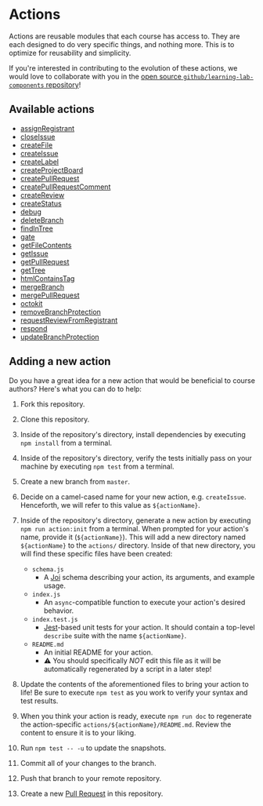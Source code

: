 # Actions

Actions are reusable modules that each course has access to. They are each designed to do very specific things, and nothing more. This is to optimize for reusability and simplicity.

<!-- Reminder: Although the following paragraph might seem odd to exist within the same repo, it is also integrated into the external documentation for Learning Lab, e.g. https://lab.github.com/docs/actions/ -->
If you're interested in contributing to the evolution of these actions, we would love to collaborate with you in the [open source `github/learning-lab-components` repository](https://github.com/github/learning-lab-components)!

## Available actions

<!-- START_ACTIONS_LIST -->
- [assignRegistrant](./assignRegistrant)
- [closeIssue](./closeIssue)
- [createFile](./createFile)
- [createIssue](./createIssue)
- [createLabel](./createLabel)
- [createProjectBoard](./createProjectBoard)
- [createPullRequest](./createPullRequest)
- [createPullRequestComment](./createPullRequestComment)
- [createReview](./createReview)
- [createStatus](./createStatus)
- [debug](./debug)
- [deleteBranch](./deleteBranch)
- [findInTree](./findInTree)
- [gate](./gate)
- [getFileContents](./getFileContents)
- [getIssue](./getIssue)
- [getPullRequest](./getPullRequest)
- [getTree](./getTree)
- [htmlContainsTag](./htmlContainsTag)
- [mergeBranch](./mergeBranch)
- [mergePullRequest](./mergePullRequest)
- [octokit](./octokit)
- [removeBranchProtection](./removeBranchProtection)
- [requestReviewFromRegistrant](./requestReviewFromRegistrant)
- [respond](./respond)
- [updateBranchProtection](./updateBranchProtection)

<!-- END_ACTIONS_LIST -->

## Adding a new action

Do you have a great idea for a new action that would be beneficial to course authors?
Here's what you can do to help:

1. Fork this repository.
2. Clone this repository.
3. Inside of the repository's directory, install dependencies by executing `npm install` from a terminal.
4. Inside of the repository's directory, verify the tests initially pass on your machine by executing `npm test` from a terminal.
5. Create a new branch from `master`.
6. Decide on a camel-cased name for your new action, e.g. `createIssue`.
  Henceforth, we will refer to this value as `${actionName}`.
7. Inside of the repository's directory, generate a new action by executing `npm run action:init` from a terminal.
  When prompted for your action's name, provide it (`${actionName}`).
  This will add a new directory named `${actionName}` to the `actions/` directory.
  Inside of that new directory, you will find these specific files have been created:
    - `schema.js`
        - A [Joi](https://github.com/hapijs/joi) schema describing your action, its arguments, and example usage.
    - `index.js`
        - An `async`-compatible function to execute your action's desired behavior.
    - `index.test.js`
        - [Jest](https://jestjs.io/)-based unit tests for your action.
          It should contain a top-level `describe` suite with the name `${actionName}`.
    - `README.md`
        - An initial README for your action.
        - :warning: You should specifically _NOT_ edit this file as it will be automatically regenerated by a script in a later step!

8. Update the contents of the aforementioned files to bring your action to life!
  Be sure to execute `npm test` as you work to verify your syntax and test results.
9. When you think your action is ready, execute `npm run doc` to regenerate the action-specific `actions/${actionName}/README.md`. Review the content to ensure it is to your liking.
10. Run `npm test -- -u` to update the snapshots.
11. Commit all of your changes to the branch.
12. Push that branch to your remote repository.
13. Create a new [Pull Request](https://github.com/github/learning-lab-components/pulls) in this repository.
